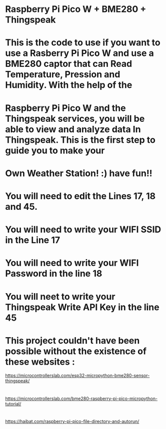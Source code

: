 # Raspberry Pi Pico W + BME280 + Thingspeak
# This is the code to use if you want to use a Rasberry Pi Pico W and use a BME280 captor that can Read Temperature, Pression and Humidity. With the help of the
# Raspberry Pi Pico W and the Thingspeak services, you will be able to view and analyze data In Thingspeak. This is the first step to guide you to make your
# Own Weather Station! :) have fun!!
#
# You will need to edit the Lines 17, 18 and 45.
#
# You will need to write your WIFI SSID in the Line 17
# You will need to write your WIFI Password in the line 18
# You will neet to write your Thingspeak Write API Key in the line 45
#
# This project couldn't have been possible without the existence of these websites : 
https://microcontrollerslab.com/esp32-micropython-bme280-sensor-thingspeak/
#
https://microcontrollerslab.com/bme280-raspberry-pi-pico-micropython-tutorial/
#
https://haibat.com/raspberry-pi-pico-file-directory-and-autorun/
